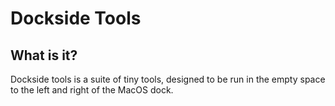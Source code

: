 # Dockside Tools

## What is it?
Dockside tools is a suite of tiny tools, designed to be run in the empty space to the left and right of the MacOS dock.